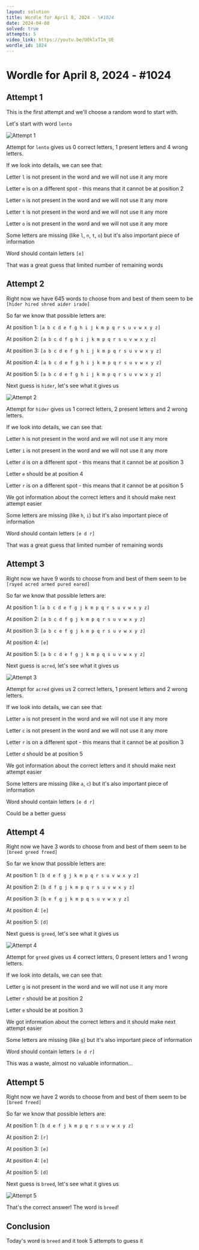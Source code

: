 ```yaml
---
layout: solution
title: Wordle for April 8, 2024 - \#1024
date: 2024-04-08
solved: true
attempts: 5
video_link: https://youtu.be/U0klxT1m_UE
wordle_id: 1024
---
```


# Wordle for April 8, 2024 - \#1024

## Attempt 1

This is the first attempt and we'll choose a random word to start with.

Let's start with word `lento`

![Attempt 1](2024-04-08/attempt-1.png)

Attempt for `lento` gives us 0 correct letters, 1 present letters and 4 wrong letters.

If we look into details, we can see that:

Letter `l` is not present in the word and we will not use it any more

Letter `e` is on a different spot - this means that it cannot be at position 2

Letter `n` is not present in the word and we will not use it any more

Letter `t` is not present in the word and we will not use it any more

Letter `o` is not present in the word and we will not use it any more

Some letters are missing (like `l`, `n`, `t`, `o`) but it's also important piece of information

Word should contain letters `[e]`

That was a great guess that limited number of remaining words



## Attempt 2

Right now we have 645 words to choose from and best of them seem to be `[hider hired shred aider irade]`

So far we know that possible letters are:

At position 1: `[a b c d e f g h i j k m p q r s u v w x y z]`

At position 2: `[a b c d f g h i j k m p q r s u v w x y z]`

At position 3: `[a b c d e f g h i j k m p q r s u v w x y z]`

At position 4: `[a b c d e f g h i j k m p q r s u v w x y z]`

At position 5: `[a b c d e f g h i j k m p q r s u v w x y z]`

Next guess is `hider`, let's see what it gives us

![Attempt 2](2024-04-08/attempt-2.png)

Attempt for `hider` gives us 1 correct letters, 2 present letters and 2 wrong letters.

If we look into details, we can see that:

Letter `h` is not present in the word and we will not use it any more

Letter `i` is not present in the word and we will not use it any more

Letter `d` is on a different spot - this means that it cannot be at position 3

Letter `e` should be at position 4

Letter `r` is on a different spot - this means that it cannot be at position 5

We got information about the correct letters and it should make next attempt easier

Some letters are missing (like `h`, `i`) but it's also important piece of information

Word should contain letters `[e d r]`

That was a great guess that limited number of remaining words



## Attempt 3

Right now we have 9 words to choose from and best of them seem to be `[rayed acred armed pured eared]`

So far we know that possible letters are:

At position 1: `[a b c d e f g j k m p q r s u v w x y z]`

At position 2: `[a b c d f g j k m p q r s u v w x y z]`

At position 3: `[a b c e f g j k m p q r s u v w x y z]`

At position 4: `[e]`

At position 5: `[a b c d e f g j k m p q s u v w x y z]`

Next guess is `acred`, let's see what it gives us

![Attempt 3](2024-04-08/attempt-3.png)

Attempt for `acred` gives us 2 correct letters, 1 present letters and 2 wrong letters.

If we look into details, we can see that:

Letter `a` is not present in the word and we will not use it any more

Letter `c` is not present in the word and we will not use it any more

Letter `r` is on a different spot - this means that it cannot be at position 3

Letter `d` should be at position 5

We got information about the correct letters and it should make next attempt easier

Some letters are missing (like `a`, `c`) but it's also important piece of information

Word should contain letters `[e d r]`

Could be a better guess



## Attempt 4

Right now we have 3 words to choose from and best of them seem to be `[breed greed freed]`

So far we know that possible letters are:

At position 1: `[b d e f g j k m p q r s u v w x y z]`

At position 2: `[b d f g j k m p q r s u v w x y z]`

At position 3: `[b e f g j k m p q s u v w x y z]`

At position 4: `[e]`

At position 5: `[d]`

Next guess is `greed`, let's see what it gives us

![Attempt 4](2024-04-08/attempt-4.png)

Attempt for `greed` gives us 4 correct letters, 0 present letters and 1 wrong letters.

If we look into details, we can see that:

Letter `g` is not present in the word and we will not use it any more

Letter `r` should be at position 2

Letter `e` should be at position 3

We got information about the correct letters and it should make next attempt easier

Some letters are missing (like `g`) but it's also important piece of information

Word should contain letters `[e d r]`

This was a waste, almost no valuable information...



## Attempt 5

Right now we have 2 words to choose from and best of them seem to be `[breed freed]`

So far we know that possible letters are:

At position 1: `[b d e f j k m p q r s u v w x y z]`

At position 2: `[r]`

At position 3: `[e]`

At position 4: `[e]`

At position 5: `[d]`

Next guess is `breed`, let's see what it gives us

![Attempt 5](2024-04-08/attempt-5.png)

That's the correct answer! The word is `breed`!

## Conclusion

Today's word is `breed` and it took 5 attempts to guess it

